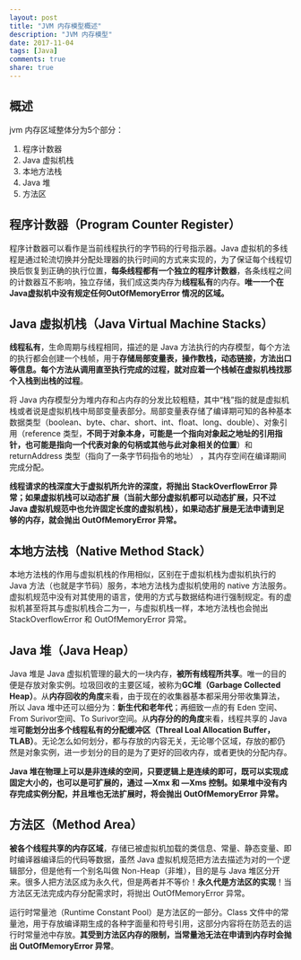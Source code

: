 ```yaml
---
layout: post
title: "JVM 内存模型概述"
description: "JVM 内存模型"
date: 2017-11-04
tags: [Java]
comments: true
share: true
---
```

## 概述
jvm 内存区域整体分为5个部分：

1. 程序计数器
2. Java 虚拟机栈
3. 本地方法栈
4. Java 堆
5. 方法区 

## 程序计数器（Program Counter Register）
程序计数器可以看作是当前线程执行的字节码的行号指示器。Java 虚拟机的多线程是通过轮流切换并分配处理器的执行时间的方式来实现的，为了保证每个线程切换后恢复到正确的执行位置，**每条线程都有一个独立的程序计数器**，各条线程之间的计数器互不影响，独立存储，我们成这类内存为**线程私有**的内存。**唯一一个在Java虚拟机中没有规定任何OutOfMemoryError 情况的区域。**

## Java 虚拟机栈（Java Virtual Machine Stacks）
**线程私有**，生命周期与线程相同，描述的是 Java 方法执行的内存模型，每个方法的执行都会创建一个栈帧，用于**存储局部变量表，操作数栈，动态链接，方法出口等信息。每个方法从调用直至执行完成的过程，就对应着一个栈帧在虚拟机栈找那个入栈到出栈的过程**。

将 Java 内存模型分为堆内存和占内存的分发比较粗糙，其中“栈”指的就是虚拟机栈或者说是虚拟机栈中局部变量表部分。局部变量表存储了编译期可知的各种基本数据类型（boolean、byte、char、short、int、float、long、double）、对象引用（reference 类型，**不同于对象本身，可能是一个指向对象起之地址的引用指针，也可能是指向一个代表对象的句柄或其他与此对象相关的位置**）和 returnAddress 类型（指向了一条字节码指令的地址）
，其内存空间在编译期间完成分配。

**线程请求的栈深度大于虚拟机所允许的深度，将抛出 StackOverflowError 异常；如果虚拟机栈可以动态扩展（当前大部分虚拟机都可以动态扩展，只不过 Java 虚拟机规范中也允许固定长度的虚拟机栈），如果动态扩展是无法申请到足够的内存，就会抛出 OutOfMemoryError 异常。** 

## 本地方法栈（Native Method Stack）
本地方法栈的作用与虚拟机栈的作用相似，区别在于虚拟机栈为虚拟机执行的 Java 方法（也就是字节码）服务，本地方法栈为虚拟机使用的 native 方法服务。虚拟机规范中没有对其使用的语言，使用的方式与数据结构进行强制规定。有的虚拟机甚至将其与虚拟机栈合二为一，与虚拟机栈一样，本地方法栈也会抛出 StackOverflowError 和 OutOfMemoryError 异常。

## Java 堆（Java Heap）
Java 堆是 Java 虚拟机管理的最大的一块内存，**被所有线程所共享**。唯一的目的便是存放对象实例。垃圾回收的主要区域，被称为**GC堆（Garbage Collected Heap）**。从**内存回收的角度**来看，由于现在的收集器基本都采用分带收集算法，所以 Java 堆中还可以细分为：**新生代和老年代**；再细致一点的有 Eden 空间、From Surivor空间、To Surivor空间。从**内存分的的角度**来看，线程共享的 Java 堆**可能划分出多个线程私有的分配缓冲区（Threal Loal Allocation Buffer，TLAB）**。无论怎么如何划分，都与存放的内容无关，无论哪个区域，存放的都仍然是对象实例，进一步划分的目的是为了更好的回收内存，或者更快的分配内存。

**Java 堆在物理上可以是非连续的空间，只要逻辑上是连续的即可，既可以实现成固定大小的，也可以是可扩展的，通过 —Xmx 和 —Xms 控制。如果堆中没有内存完成实例分配，并且堆也无法扩展时，将会抛出 OutOfMemoryError 异常。**

## 方法区（Method Area）
**被各个线程共享的内存区域**，存储已被虚拟机加载的类信息、常量、静态变量、即时编译器编译后的代码等数据，虽然 Java 虚拟机规范把方法去描述为对的一个逻辑部分，但是他有一个别名叫做 Non-Heap（非堆），目的是与 Java 堆区分开来。很多人把方法区成为永久代，但是两者并不等价！**永久代是方法区的实现**！当方法区无法完成内存分配需求时，将抛出 OutOfMemoryError 异常。

运行时常量池（Runtime Constant Pool）是方法区的一部分。Class 文件中的常量池，用于存放编译期生成的各种字面量和符号引用，这部分内容将在防范去的运行时常量池中存放。**其受到方法区内存的限制，当常量池无法在申请到内存时会抛出 OutOfMemoryError 异常**。